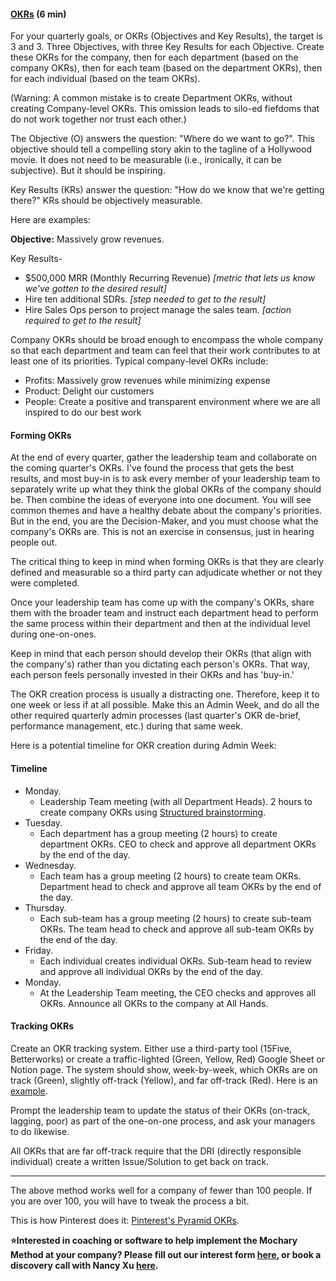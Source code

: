 #### [OKRs](https://docs.google.com/document/d/1GoiH4pwsph5rwSM_wMMiMJkX6-qFVwO0SVYkodNZhwg/edit#) (6 min)

For your quarterly goals, or OKRs (Objectives and Key Results), the target is 3 and 3\. Three Objectives, with three Key Results for each Objective. Create these OKRs for the company, then for each department (based on the company OKRs), then for each team (based on the department OKRs), then for each individual (based on the team OKRs).

(Warning: A common mistake is to create Department OKRs, without creating Company-level OKRs. This omission leads to silo-ed fiefdoms that do not work together nor trust each other.)

The Objective (O) answers the question: "Where do we want to go?". This objective should tell a compelling story akin to the tagline of a Hollywood movie. It does not need to be measurable (i.e., ironically, it can be subjective). But it should be inspiring.

Key Results (KRs) answer the question: "How do we know that we're getting there?" KRs should be objectively measurable.

Here are examples:

**Objective:** Massively grow revenues.

Key Results-

- $500,000 MRR (Monthly Recurring Revenue) _\[metric that lets us know we've gotten to the desired result\]_
- Hire ten additional SDRs. _\[step needed to get to the result\]_
- Hire Sales Ops person to project manage the sales team. _\[action required to get to the result\]_

Company OKRs should be broad enough to encompass the whole company so that each department and team can feel that their work contributes to at least one of its priorities. Typical company-level OKRs include:

- Profits: Massively grow revenues while minimizing expense
- Product: Delight our customers
- People: Create a positive and transparent environment where we are all inspired to do our best work

#### Forming OKRs

At the end of every quarter, gather the leadership team and collaborate on the coming quarter's OKRs. I've found the process that gets the best results, and most buy-in is to ask every member of your leadership team to separately write up what they think the global OKRs of the company should be. Then combine the ideas of everyone into one document. You will see common themes and have a healthy debate about the company's priorities. But in the end, you are the Decision-Maker, and you must choose what the company's OKRs are. This is not an exercise in consensus, just in hearing people out.

The critical thing to keep in mind when forming OKRs is that they are clearly defined and measurable so a third party can adjudicate whether or not they were completed.

Once your leadership team has come up with the company's OKRs, share them with the broader team and instruct each department head to perform the same process within their department and then at the individual level during one-on-ones.

Keep in mind that each person should develop their OKRs (that align with the company's) rather than you dictating each person's OKRs. That way, each person feels personally invested in their OKRs and has 'buy-in.'

The OKR creation process is usually a distracting one. Therefore, keep it to one week or less if at all possible. Make this an Admin Week, and do all the other required quarterly admin processes (last quarter's OKR de-brief, performance management, etc.) during that same week.

Here is a potential timeline for OKR creation during Admin Week:

#### Timeline

- Monday.
  - Leadership Team meeting (with all Department Heads). 2 hours to create company OKRs using [Structured brainstorming](https://docs.google.com/document/d/1zHmVPz0gVQqXctk5w2oKs8cQTLw6uprbPgQZaoO3HT0/edit#heading=h.nlpvf7hfrw7x).
- Tuesday.
  - Each department has a group meeting (2 hours) to create department OKRs. CEO to check and approve all department OKRs by the end of the day.
- Wednesday.
  - Each team has a group meeting (2 hours) to create team OKRs. Department head to check and approve all team OKRs by the end of the day.
- Thursday.
  - Each sub-team has a group meeting (2 hours) to create sub-team OKRs. The team head to check and approve all sub-team OKRs by the end of the day.
- Friday.
  - Each individual creates individual OKRs. Sub-team head to review and approve all individual OKRs by the end of the day.
- Monday.
  - At the Leadership Team meeting, the CEO checks and approves all OKRs. Announce all OKRs to the company at All Hands.

#### Tracking OKRs

Create an OKR tracking system. Either use a third-party tool (15Five, Betterworks) or create a traffic-lighted (Green, Yellow, Red) Google Sheet or Notion page. The system should show, week-by-week, which OKRs are on track (Green), slightly off-track (Yellow), and far off-track (Red). Here is an [example](https://docs.google.com/spreadsheets/d/1_TgYK7fHvUXWrcIhGgUeeq8OoFi0LQ6usQm3r7owZA0/edit#gid=0).

Prompt the leadership team to update the status of their OKRs (on-track, lagging, poor) as part of the one-on-one process, and ask your managers to do likewise.

All OKRs that are far off-track require that the DRI (directly responsible individual) create a written Issue/Solution to get back on track.

---

The above method works well for a company of fewer than 100 people. If you are over 100, you will have to tweak the process a bit.

This is how Pinterest does it: [Pinterest's Pyramid OKRs](https://coda.io/@naveen/pyramid-okrs).

**⭐Interested in coaching or software to help implement the Mochary Method at your company? Please fill out our interest form [here](https://mocharymethod.typeform.com/interest), or book a discovery call with Nancy Xu [here](https://calendly.com/nancy-mm/30).**
